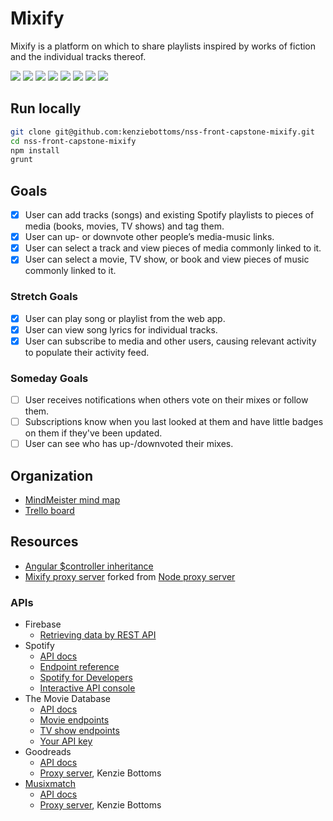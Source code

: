 # Mixify

Mixify is a platform on which to share playlists inspired by works of fiction and the individual tracks thereof.

![](https://img.shields.io/badge/data-firebase-yellow.svg)
![](https://img.shields.io/badge/template-angular-red.svg)
![](https://img.shields.io/badge/modularity-browserify-blue.svg)
![](https://img.shields.io/badge/task_runner-grunt-orange.svg)
![](https://img.shields.io/badge/css_framework-materialize-ee6e73.svg)
![](https://img.shields.io/badge/hosting-github_pages-green.svg)
![](https://img.shields.io/badge/mvp-working-green.svg)
![](https://img.shields.io/badge/bonus-wip-yellow.svg)

## Run locally

```bash
git clone git@github.com:kenziebottoms/nss-front-capstone-mixify.git
cd nss-front-capstone-mixify
npm install
grunt
```

## Goals

- [x] User can add tracks (songs) and existing Spotify playlists to pieces of media (books, movies, TV shows) and tag them.
- [x] User can up- or downvote other people’s media-music links.
- [x] User can select a track and view pieces of media commonly linked to it.
- [x] User can select a movie, TV show, or book and view pieces of music commonly linked to it.

### Stretch Goals
- [x] User can play song or playlist from the web app.
- [x] User can view song lyrics for individual tracks.
- [x] User can subscribe to media and other users, causing relevant activity to populate their activity feed.

### Someday Goals

- [ ] User receives notifications when others vote on their mixes or follow them.
- [ ] Subscriptions know when you last looked at them and have little badges on them if they've been updated.
- [ ] User can see who has up-/downvoted their mixes.

## Organization
- [MindMeister mind map](https://mm.tt/994144307?t=3TqRJrEdLy)
- [Trello board](https://trello.com/b/oTWe6Xq2/mixify)

## Resources
- [Angular $controller inheritance](https://stackoverflow.com/questions/18461263/can-an-angularjs-controller-inherit-from-another-controller-in-the-same-module)
- [Mixify proxy server](https://github.com/kenziebottoms/mixify-proxy-server) forked from [Node proxy server](https://github.com/BlaiseRoberts/proxy-server)

### APIs

- Firebase
  - [Retrieving data by REST API](https://firebase.google.com/docs/database/rest/retrieve-data)
- Spotify
  - [API docs](https://developer.spotify.com/web-api/)
  - [Endpoint reference](https://developer.spotify.com/web-api/endpoint-reference/)
  - [Spotify for Developers](https://beta.developer.spotify.com/dashboard/applications)
  - [Interactive API console](https://developer.spotify.com/web-api/console/)
- The Movie Database
  - [API docs](https://developers.themoviedb.org/3)
  - [Movie endpoints](https://developers.themoviedb.org/3/movies/get-movie-details)
  - [TV show endpoints](https://developers.themoviedb.org/3/tv/get-tv-details)
  - [Your API key](https://www.themoviedb.org/settings/api)
- Goodreads
  - [API docs](https://www.goodreads.com/api)
  - [Proxy server](https://github.com/kenziebottoms/mixify-proxy-server), Kenzie Bottoms
- [Musixmatch](https://developer.musixmatch.com/)
  - [API docs](https://developer.musixmatch.com/documentation)
  - [Proxy server](https://github.com/kenziebottoms/mixify-proxy-server), Kenzie Bottoms